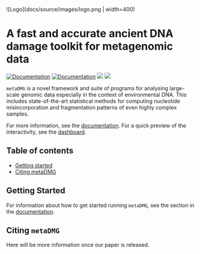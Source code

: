 ![Logo](docs/source/images/logo.png | width=400)
<!--
```{image} docs/source/images/logo.png
:alt: logo
:class: bg-primary
:width: 500px
:align: center
``` -->

# A fast and accurate ancient DNA damage toolkit for metagenomic data

[![Documentation](https://img.shields.io/badge/documentation-latest-blue.svg)](https://metadmg-dev.github.io/metaDMG-core/)
[![Documentation](https://img.shields.io/badge/dashboard-live-blue.svg)](https://metadmg.herokuapp.com/)
![](https://img.shields.io/pypi/v/metadmg)
![](https://img.shields.io/pypi/pyversions/metaDMG)
<!-- ![](https://img.shields.io/pypi/l/metaDMG) -->
<!-- ![](https://img.shields.io/github/workflow/status/metaDMG-dev/metaDMG-core/CI-CD) -->
<!-- ![](https://img.shields.io/pypi/dm/metaDMG) -->
<!-- ![](https://img.shields.io/github/issues-raw/metaDMG-dev/metaDMG-core) -->
<!-- ![](https://img.shields.io/github/issues-closed-raw/metaDMG-dev/metaDMG-core) -->
<!-- ![](https://img.shields.io/github/languages/code-size/metaDMG-dev/metaDMG-core) -->

`metaDMG` is a novel framework and suite of programs for analysing large-scale genomic data especially in the context of environmental DNA. This includes state-of-the-art statistical methods for computing nucleotide misincorporation and fragmentation patterns of even highly complex samples.

For more information, see the [documentation](https://metadmg-dev.github.io/metaDMG-core).
For a quick preview of the interactivity, see the [dashboard](https://metadmg.herokuapp.com).

## Table of contents
* [Getting started](#getting-started)
* [Citing metaDMG](#citing-metadmg)

## Getting Started

For information about how to get started running `metaDMG`, see the section in the [documentation](https://metadmg-dev.github.io/metaDMG-core/getting-started.html).

## Citing `metaDMG`

Here will be more information once our paper is released.
